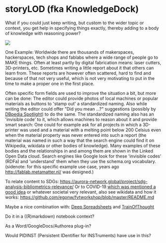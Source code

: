 # storyLOD (fka KnowledgeDock)

What if you could just keep writing, but custom to the wider topic or context, you get help in specifying things exactly, thereby adding to a body of knowledge with reasoning power?

![](https://repository-images.githubusercontent.com/69606667/ecd29377-a2b4-4aad-939c-7a1244be954f)

One Example:
Worldwide there are thousands of makerspaces, hackerspaces, tech shops and fablabs where a wide range of people go to MAKE things.
Often at least partly by digital fabrication means: laser cutters, 3D-printers, etc. Sometimes writing a little report about it that others can learn from.
These reports are however often scattered, hard to find and because of that not very useful, which is not very motivating to put in the time to make a proper one in the first place.

Often specific form fields are used to improve the situation a bit, but more can be done:
The editor could provide photos of local machines or popular materials as buttons to 
'stamp out' a standardized naming. Also while writing the editor could offer "Did you mean ...?" suggestions (possibly by [DBpedia Spotlight](https://www.dbpedia-spotlight.org/)) to do the same.
The standardized naming also has an 'invisible code' to it, which allows machines to reason about it and provide smart search: One could for example ask for all projects in which a 3D-printer was used and a material with a melting point below 200 Celsius even when the material property was never entered into such a report (the material was named in such a way that the search engine could find it on Wikipedia, wikidata or other bodies of knowledge). Many examples of these bodies and the relationships in and among them are shown in the Linked Open Data cloud. Search engines like Google look for these 'invisible codes' (RDFa) and 'understand' them when they use the schema.org vocabulary. (sidenote: for this specific example use case, years ago http://fablab.metamatter.nl/ was designed.)


To relate content to SDGs: https://aurora-network.global/project/sdg-analysis-bibliometrics-relevance/
Or to COVID-19 [which was mentioned a good idea](https://twitter.com/kidehen/status/1246177802862374913) or whatever societal very relevant, also see wikidata and how it works: https://github.com/egonw/fvtworkshop/blob/master/README.md

Maybe a nice combination with: [Deep Spreadsheets](https://gitlab.com/muishkin/mwnci---deep-spreadsheets/) and
[TrainOfThought](https://github.com/steltenpower/Train-Of-Thought)

Do it in a ((R)markdown) notebook context?

As a Word/GoogleDocs/Authorea plug-in?

Would PIDINST (Persistent IDentifier for INSTruments) have use in this?
